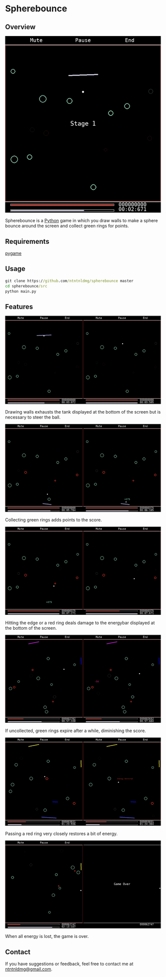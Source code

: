 # Spherebounce

## Overview

![Screenshot from the game](./demo/overview.png)

Spherebounce is a [Python](https://www.python.org/) game in which you draw walls to make a sphere bounce around the screen and collect green rings for points.

## Requirements

[pygame](https://www.pygame.org/docs/)

## Usage

```cmd
git clone https://github.com/ntntnldmg/spherebounce master  
cd spherebounce/src  
python main.py
```

## Features

![Demonstration of ...](./demo/feature1.png)

Drawing walls exhausts the tank displayed at the bottom of the screen but is necessary to steer the ball.

![Screenshot #1](./demo/feature2.png)

Collecting green rings adds points to the score.

![Screenshot #1](./demo/feature3.png)

Hitting the edge or a red ring deals damage to the energybar displayed at the bottom of the screen.

![Screenshot #1](./demo/feature4.png)

If uncollected, green rings expire after a while, diminishing the score.

![Screenshot #1](./demo/feature5.png)

Passing a red ring very closely restores a bit of energy.

![Screenshot #1](./demo/feature6.png)

When all energy is lost, the game is over.

## Contact

If you have suggestions or feedback, feel free to contact me at <ntntnldmg@gmail.com>.
